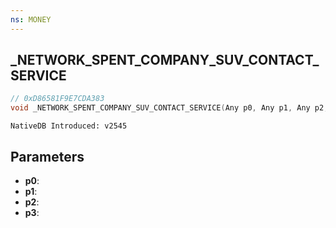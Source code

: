 ```yaml
---
ns: MONEY 
---
```


## _NETWORK_SPENT_COMPANY_SUV_CONTACT_SERVICE

```c
// 0xD86581F9E7CDA383 
void _NETWORK_SPENT_COMPANY_SUV_CONTACT_SERVICE(Any p0, Any p1, Any p2, Any p3);
```

```
NativeDB Introduced: v2545
```

## Parameters
* **p0**:
* **p1**:
* **p2**:
* **p3**:
